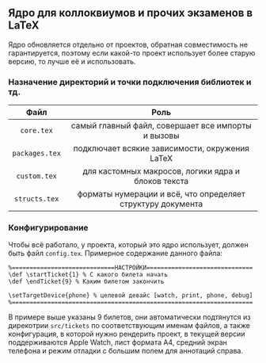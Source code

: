 ## Ядро для коллоквиумов и прочих экзаменов в LaTeX

Ядро обновляется отдельно от проектов, обратная совместимость не гарантируется, поэтому если какой-то проект использует более старую версию, то лучше её и использовать.

### Назначение директорий и точки подключения библиотек и тд.

|    Файл        |                       Роль                                  |
| :------------: | :---------------------------------------------------------: |
| `core.tex`     | самый главный файл, совершает все импорты и вызовы          |
| `packages.tex` | подключает всякие зависимости, окружения LaTeX              |
| `custom.tex`   | для кастомных макросов, логики ядра и блоков текста         |
| `structs.tex`  | форматы нумерации и всё, что определяет структуру документа |

### Конфигурирование
Чтобы всё работало, у проекта, который это ядро использует, должен быть файл `config.tex`. Примерное содержание данного файла:

```
%=============================НАСТРОЙКИ==============================
\def \startTicket{1} % С какого билета начать
\def \endTicket{9} % Каким билетом закончить

\setTargetDevice{phone} % целевой девайс [watch, print, phone, debug]
%====================================================================
```

В примере выше указаны 9 билетов, они автоматически подтянутся из дирекотрии `src/tickets` по соответствующим именам файлов, а также конфигурация, в которой нужно рендерить проект, в текущей версии поддерживаются Apple Watch, лист формата А4, средний экран телефона и режим отладки с большим полем для аннотаций справа.
